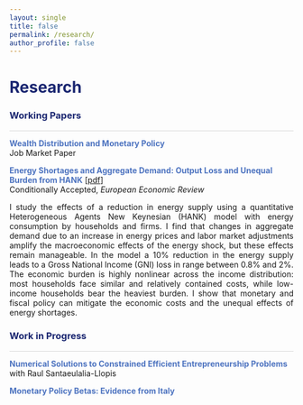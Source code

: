 ```yaml
---
layout: single
title: false
permalink: /research/
author_profile: false
---
```

<h1 style="color:rgb(27,39,113);">Research</h1> 

<h3 style="color:rgb(27,39,113);">Working Papers</h3> 

<hr style = "height:0.5px;border-width:0;color:gray;background-color:rgb(216,216,216)">

<span style="color:rgb(78,116,192);">**Wealth Distribution and Monetary Policy**</span> 
<br> 
Job Market Paper
<br>

<span style="color:rgb(78,116,192);">**Energy Shortages and Aggregate Demand: Output Loss and Unequal Burden from HANK**</span> [[pdf](/upload/wp/energy_hank.pdf)] <br> 
Conditionally Accepted, <em>European Economic Review</em> 
<br>
<div style="text-align: justify">I study the effects of a reduction in energy supply using a quantitative Heterogeneous Agents
New Keynesian (HANK) model with energy consumption by households and firms. I find that
changes in aggregate demand due to an increase in energy prices and labor market adjustments
amplify the macroeconomic effects of the energy shock, but these effects remain manageable.
In the model a 10% reduction in the energy supply leads to a Gross National Income (GNI) loss
in range between 0.8% and 2%. The economic burden is highly nonlinear across the income
distribution: most households face similar and relatively contained costs, while low-income
households bear the heaviest burden. I show that monetary and fiscal policy can mitigate the
economic costs and the unequal effects of energy shortages.
</div>

<h3 style="color:rgb(27,39,113);">Work in Progress</h3> 

<hr style = "height:0.5px;border-width:0;color:gray;background-color:rgb(216,216,216)">

<span style="color:rgb(78,116,192);">**Numerical Solutions to Constrained Efficient Entrepreneurship Problems**</span><br> 
with Raul Santaeulalia-Llopis 
<br>

<span style="color:rgb(78,116,192);">**Monetary Policy Betas: Evidence from Italy**</span><br> 
<br> 

  <br>
    <br>
      <br>
        <br>
          <br>
            <br>
              <br>
                <br>
                  <br>
                    <br>

